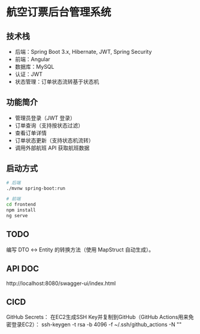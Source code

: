 # 航空订票后台管理系统

## 技术栈

- 后端：Spring Boot 3.x, Hibernate, JWT, Spring Security
- 前端：Angular
- 数据库：MySQL
- 认证：JWT
- 状态管理：订单状态流转基于状态机

## 功能简介

- 管理员登录（JWT 登录）
- 订单查询（支持按状态过滤）
- 查看订单详情
- 订单状态更新（支持状态机流转）
- 调用外部航班 API 获取航班数据

## 启动方式

```bash
# 后端
./mvnw spring-boot:run

# 前端
cd frontend
npm install
ng serve  
```

## TODO
编写 DTO ↔ Entity 的转换方法（使用 MapStruct 自动生成）。

## API DOC
http://localhost:8080/swagger-ui/index.html

## CICD
GitHub Secrets：
	在EC2生成SSH Key并复制到GitHub（GitHub Actions用来免密登录EC2）：
	ssh-keygen -t rsa -b 4096 -f ~/.ssh/github_actions -N ""
